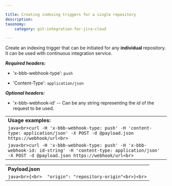 ```yaml
---

title: Creating indexing triggers for a single repository
description:
taxonomy:
    category: git-integration-for-jira-cloud

---
```

Create an indexing trigger that can be initiated for any **individual** repository. It can be used with continuous integration service.

_**Required headers:**_

*   'x-bbb-webhook-type': `push`

*   'Content-Type': `application/json`


_**Optional headers:**_

*   'x-bbb-webhook-id' -- Can be any string representing the _id_ of the request to be used.


|     |
| --- |
| **Usage examples:** |
| ```java<br>curl -H 'x-bbb-webhook-type: push' -H 'content-type: application/json' -X POST -d @payload.json https://webhook/url<br>``` |
| ```java<br>curl -H 'x-bbb-webhook-type: push' -H 'x-bbb-webhook-id: id-string' -H 'content-type: application/json' -X POST -d @payload.json https://webhook/url<br>``` |

|     |
| --- |
| **Payload.json** |
| ```java<br>{<br>  "origin": "repository-origin"<br>}<br>``` |

